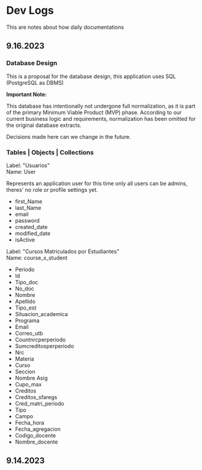 # Dev Logs 

This are notes about how daily documentations

## 9.16.2023

### Database Design 

This is a proposal for the database design, this application uses SQL (PostgreSQL as DBMS)

**Important Note:**

This database has intentionally not undergone full normalization, as it is part of the primary Minimum Viable Product (MVP) phase. According to our current business logic and requirements, normalization has been omitted for the original database extracts.

Decisions made here can we change in the future. 


### Tables | Objects | Collections

Label: "Usuarios"  
Name: User

Represents an application user for this time only all users can be admins, theres' no role or profile settings yet.

- first_Name
- last_Name
- email
- password 
- created_date
- modified_date
- isActive

Label: "Cursos Matriculados por Estudiantes"  
Name: course_x_student
-	Periodo
-	Id
-	Tipo_doc
-	No_doc
-	Nombre
-	Apellido
-	Tipo_est
-	Situacion_academica
-	Programa
-	Email
-	Correo_utb
-	Countnrcperperiodo
-	Sumcreditosperperiodo
-	Nrc
-	Materia
-	Curso
-	Seccion
-	Nombre Asig
-	Cupo_max
-	Creditos
-	Creditos_sfaregs
-	Cred_matri_periodo
-	Tipo
-	Campo
-	Fecha_hora
-	Fecha_agregacion
-	Codigo_docente
-	Nombre_docente





## 9.14.2023
